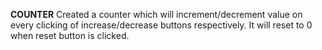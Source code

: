 **COUNTER**
Created a counter which will increment/decrement value on every clicking of increase/decrease buttons respectively. It will reset to 0 when reset button is clicked.